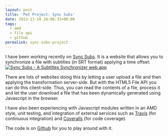```yaml
---
layout: post
title: 'Pet Project: Sync Subs'
date: 2013-11-10 20:06:33+00:00
tags:
  - amd
  - file api
  - github
permalink: sync-subs-project
---
```


I have been working recently on [Sync Subs](/sync-subs/). It is a website that allows you to synchronize a file with subtitles (in SRT format) applying a time offset:
[![Sync Subs - A Subtitles Synchronizer web app](/assets/images/posts/sync-subs.png)](/sync-subs/)

There are lots of websites doing this by letting a user upload a file and then applying the transformation server-side. But with the HTML5 File API you can do this client-side. Thus, you can read the contents of a file, process it and let the user download a file that has been dynamically generated using Javascript in the browser.

<!-- more -->
I have also been experiencing with Javascript modules written in an AMD style, unit testing, and integration of external services such as [Travis](https://travis-ci.org/JMPerez/sync-subs) (for continuous integration) and [Coveralls](https://coveralls.io/r/JMPerez/sync-subs) (for code coverage).

The code is on [Github](https://github.com/JMPerez/sync-subs) for you to play around with it.
